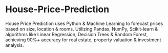 # House-Price-Prediction
House Price Prediction uses Python &amp; Machine Learning to forecast prices based on size, location &amp; rooms. Utilizing Pandas, NumPy, Scikit-learn &amp; algorithms like Linear Regression, Decision Trees &amp; Random Forest, achieving 90%+ accuracy for real estate, property valuation &amp; investment analysis.
